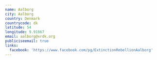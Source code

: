 ```yaml
---
name: Aalborg
city: Aalborg
country: Denmark
countrycode: dk
latitude: 54
longitude: 9.91667
email: aalborg@xrdk.org
publiciseemail: true
links:
  facebook: 'https://www.facebook.com/pg/ExtinctionRebellionAalborg'
---
```


